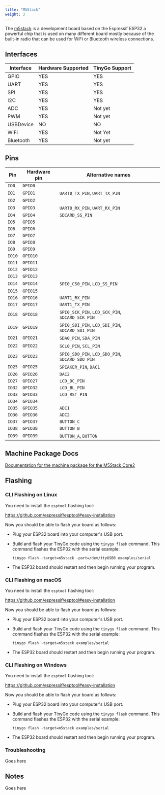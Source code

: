 ```yaml
---
title: "M5Stack"
weight: 3
---
```


The [m5stack](https://docs.m5stack.com/en/core/basic) is a development board based on the Espressif ESP32 a powerful chip that is used on many different board mostly because of the built-in radio that can be used for WiFi or Bluetooth wireless connections.

## Interfaces

| Interface | Hardware Supported | TinyGo Support |
| --------- | ------------- | ----- |
| GPIO      | YES | YES |
| UART      | YES | YES |
| SPI       | YES | YES |
| I2C       | YES | YES |
| ADC       | YES | Not yet |
| PWM       | YES | Not yet |
| USBDevice | NO  | NO  |
| WiFi      | YES | Not Yet |
| Bluetooth | YES | Not yet |

## Pins

| Pin               | Hardware pin | Alternative names |
| ----------------- | ------------ | ----------------- |
| `IO0`             | `GPIO0`      |                   |
| `IO1`             | `GPIO1`      | `UART0_TX_PIN`, `UART_TX_PIN` |
| `IO2`             | `GPIO2`      |                   |
| `IO3`             | `GPIO3`      | `UART0_RX_PIN`, `UART_RX_PIN` |
| `IO4`             | `GPIO4`      | `SDCARD_SS_PIN`   |
| `IO5`             | `GPIO5`      |                   |
| `IO6`             | `GPIO6`      |                   |
| `IO7`             | `GPIO7`      |                   |
| `IO8`             | `GPIO8`      |                   |
| `IO9`             | `GPIO9`      |                   |
| `IO10`            | `GPIO10`     |                   |
| `IO11`            | `GPIO11`     |                   |
| `IO12`            | `GPIO12`     |                   |
| `IO13`            | `GPIO13`     |                   |
| `IO14`            | `GPIO14`     | `SPI0_CS0_PIN`, `LCD_SS_PIN` |
| `IO15`            | `GPIO15`     |                   |
| `IO16`            | `GPIO16`     | `UART1_RX_PIN`    |
| `IO17`            | `GPIO17`     | `UART1_TX_PIN`    |
| `IO18`            | `GPIO18`     | `SPI0_SCK_PIN`, `LCD_SCK_PIN`, `SDCARD_SCK_PIN` |
| `IO19`            | `GPIO19`     | `SPI0_SDI_PIN`, `LCD_SDI_PIN`, `SDCARD_SDI_PIN` |
| `IO21`            | `GPIO21`     | `SDA0_PIN`, `SDA_PIN` |
| `IO22`            | `GPIO22`     | `SCL0_PIN`, `SCL_PIN` |
| `IO23`            | `GPIO23`     | `SPI0_SDO_PIN`, `LCD_SDO_PIN`, `SDCARD_SDO_PIN` |
| `IO25`            | `GPIO25`     | `SPEAKER_PIN`, `DAC1` |
| `IO26`            | `GPIO26`     | `DAC2`            |
| `IO27`            | `GPIO27`     | `LCD_DC_PIN`      |
| `IO32`            | `GPIO32`     | `LCD_BL_PIN`      |
| `IO33`            | `GPIO33`     | `LCD_RST_PIN`     |
| `IO34`            | `GPIO34`     |                   |
| `IO35`            | `GPIO35`     | `ADC1`            |
| `IO36`            | `GPIO36`     | `ADC2`            |
| `IO37`            | `GPIO37`     | `BUTTON_C`        |
| `IO38`            | `GPIO38`     | `BUTTON_B`        |
| `IO39`            | `GPIO39`     | `BUTTON_A`, `BUTTON` |

## Machine Package Docs

[Documentation for the machine package for the M5Stack Core2](../machine/m5stack)

## Flashing

### CLI Flashing on Linux

You need to install the `esptool` flashing tool:

https://github.com/espressif/esptool#easy-installation

Now you should be able to flash your board as follows:

- Plug your ESP32 board into your computer's USB port.
- Build and flash your TinyGo code using the `tinygo flash` command. This command flashes the ESP32 with the serial example:

    ```
    tinygo flash -target=m5stack -port=/dev/ttyUSB0 examples/serial
    ```

- The ESP32 board should restart and then begin running your program.

### CLI Flashing on macOS

You need to install the `esptool` flashing tool:

https://github.com/espressif/esptool#easy-installation

Now you should be able to flash your board as follows:

- Plug your ESP32 board into your computer's USB port.
- Build and flash your TinyGo code using the `tinygo flash` command. This command flashes the ESP32 with the serial example:

    ```
    tinygo flash -target=m5stack examples/serial
    ```

- The ESP32 board should restart and then begin running your program.

### CLI Flashing on Windows

You need to install the `esptool` flashing tool:

https://github.com/espressif/esptool#easy-installation

Now you should be able to flash your board as follows:

- Plug your ESP32 board into your computer's USB port.
- Build and flash your TinyGo code using the `tinygo flash` command. This command flashes the ESP32 with the serial example:

    ```
    tinygo flash -target=m5stack examples/serial
    ```

- The ESP32 board should restart and then begin running your program.

### Troubleshooting

Goes here

## Notes

Goes here

